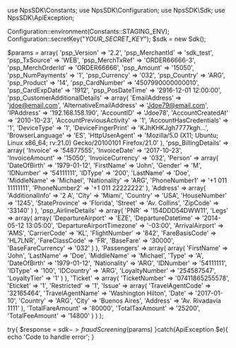 use NpsSDK\Constants;
use NpsSDK\Configuration;
use NpsSDK\Sdk;
use NpsSDK\ApiException;

Configuration::environment(Constants::STAGING_ENV);
Configuration::secretKey("_YOUR_SECRET_KEY_");
$sdk = new Sdk();

$params = array(
    'psp_Version' => '2.2',
    'psp_MerchantId' => 'sdk_test',
    'psp_TxSource' => 'WEB',
    'psp_MerchTxRef' => 'ORDER66666-3',
    'psp_MerchOrderId' => 'ORDER66666',
    'psp_Amount' => '15050',
    'psp_NumPayments' => '1',
    'psp_Currency' => '032',
    'psp_Country' => 'ARG',
    'psp_Product' => '14',
    'psp_CardNumber' => '4507990000000010',
    'psp_CardExpDate' => '1912',
    'psp_PosDateTime' => '2916-12-01 12:00:00',
    'psp_CustomerAdditionalDetails' => array(
        'EmailAddress' => 'jdoe@email.com',
        'AlternativeEmailAddress' => 'Jdoe79@email.com',
        'IPAddress' => '192.168.158.190',
        'AccountID' => 'Jdoe78',
        'AccountCreatedAt' => '2010-10-23',
        'AccountPreviousActivity' => '1',
        'AccountHasCredentials' => '1',
        'DeviceType' => '1',
        'DeviceFingerPrint' => 'KJhKHKJgh7777kgh...',
        'BrowserLanguage' => 'ES',
        'HttpUserAgent' => 'Mozilla/5.0 (X11; Ubuntu; Linux x86_64; rv:21.0) Gecko/20100101 Firefox/21.0'
    ),
    'psp_BillingDetails' => array(
        'Invoice' => '54877555',
        'InvoiceDate' => '2017-10-23',
        'InvoiceAmount' => '15050',
        'InvoiceCurrency' => '032',
        'Person' => array(
            'DateOfBirth' => '1979-01-12',
            'FirstName' => 'John',
            'Gender' => 'M',
            'IDNumber' => '54111111',
            'IDType' => '200',
            'LastName' => 'Doe',
            'MiddleName' => 'Michael',
            'Nationality' => 'ARG',
            'PhoneNumber1' => '+1 011 11111111',
            'PhoneNumber2' => '+1 011 22222222'
            ),
        'Address' => array(
            'AdditionalInfo' => '2 A',
            'City' => 'Miami',
            'Country' => 'USA',
            'HouseNumber' => '1245',
            'StateProvince' => 'Florida',
            'Street' => 'Av. Collins',
            'ZipCode' => '33140'
            )
    ),
    'psp_AirlineDetails' => array(
        'PNR' => '154DDD54DWW11',
        'Legs' => array(
            array(
                'DepartureAirport' => 'EZE',
                'DepartureDatetime' => '2014-05-12 13:05:00',
                'DepartureAirportTimezone' => '-03:00',
                'ArrivalAirport' => 'AMS',
                'CarrierCode' => 'KL',
                'FlightNumber' => '842',
                'FareBasisCode' => 'HL7LNR',
                'FareClassCode' => 'FR',
                'BaseFare' => '30000',
                'BaseFareCurrency' => '032'
            )
        ),
        'Passengers' => array(
            array(
                'FirstName' => 'John',
                'LastName' => 'Doe',
                'MiddleName' => 'Michael',
                'Type' => 'A',
                'DateOfBirth' => '1979-01-12',
                'Nationality' => 'ARG',
                'IDNumber' => '54111111',
                'IDType' => '100',
                'IDCountry' => 'ARG',
                'LoyaltyNumber' => '254587547',
                'LoyaltyTier' => '1'
            )
        ),
        'Ticket' => array(
            'TicketNumber' => '07411865255578',
            'Eticket' => '1',
            'Restricted' => '1',
            'Issue' => array(
                'TravelAgentCode' => '32165464',
                'TravelAgentName' => 'Washington Hilton',
                'Date' => '2017-01-10',
                'Country' => 'ARG',
                'City' => 'Buenos Aires',
                'Address' => 'Av. Rivadavia 1111'
                    ),
            'TotalFareAmount' => '80000',
            'TotalTaxAmount' => '25200',
            'TotalFeeAmount' => '14800'
            )
    )
);

try{ 
    $response = $sdk->fraudScreening($params) 
}catch(ApiException $e){ 
    echo 'Code to handle error'; 
} 
